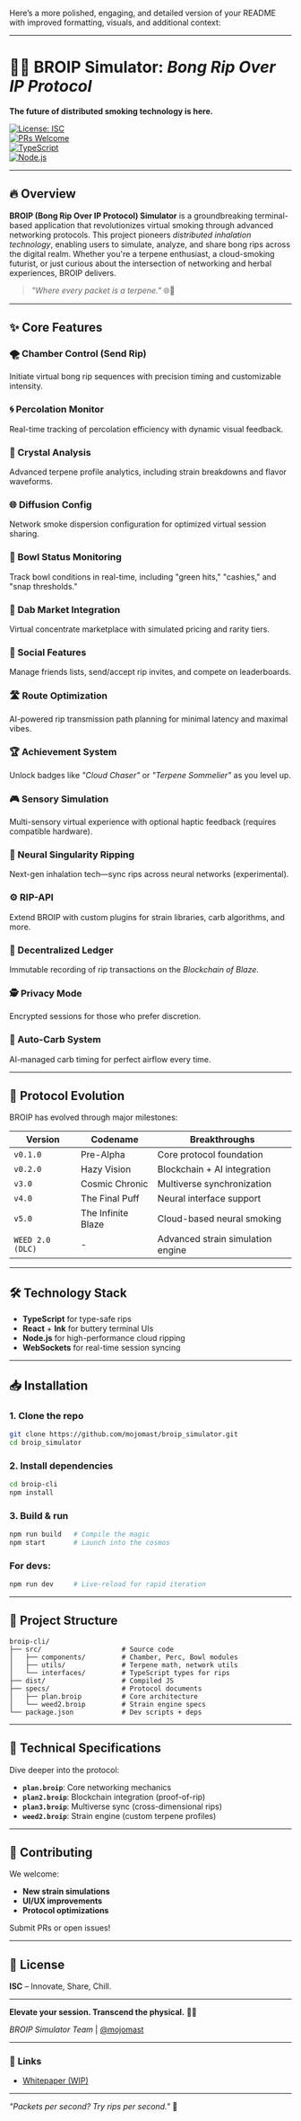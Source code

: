 Here’s a more polished, engaging, and detailed version of your README with improved formatting, visuals, and additional context:

---

# 🌿💨 BROIP Simulator: *Bong Rip Over IP Protocol*  

**The future of distributed smoking technology is here.**  

[![License: ISC](https://img.shields.io/badge/License-ISC-green.svg)](https://opensource.org/licenses/ISC)  
[![PRs Welcome](https://img.shields.io/badge/PRs-welcome-brightgreen.svg)](https://github.com/mojomast/broipsimulator/pulls)  
[![TypeScript](https://img.shields.io/badge/TypeScript-4.0+-3178C6.svg?logo=typescript)](https://www.typescriptlang.org/)  
[![Node.js](https://img.shields.io/badge/Node.js-18+-339933.svg?logo=node.js)](https://nodejs.org/)  

---

## 🔥 **Overview**  

**BROIP (Bong Rip Over IP Protocol) Simulator** is a groundbreaking terminal-based application that revolutionizes virtual smoking through advanced networking protocols. This project pioneers *distributed inhalation technology*, enabling users to simulate, analyze, and share bong rips across the digital realm. Whether you're a terpene enthusiast, a cloud-smoking futurist, or just curious about the intersection of networking and herbal experiences, BROIP delivers.  

> *"Where every packet is a terpene."* 🌐💨  

---

## ✨ **Core Features**  

### **🌪️ Chamber Control (Send Rip)**  
Initiate virtual bong rip sequences with precision timing and customizable intensity.  

### **🌀 Percolation Monitor**  
Real-time tracking of percolation efficiency with dynamic visual feedback.  

### **🔬 Crystal Analysis**  
Advanced terpene profile analytics, including strain breakdowns and flavor waveforms.  

### **🌐 Diffusion Config**  
Network smoke dispersion configuration for optimized virtual session sharing.  

### **🍯 Bowl Status Monitoring**  
Track bowl conditions in real-time, including "green hits," "cashies," and "snap thresholds."  

### **💎 Dab Market Integration**  
Virtual concentrate marketplace with simulated pricing and rarity tiers.  

### **👥 Social Features**  
Manage friends lists, send/accept rip invites, and compete on leaderboards.  

### **🛣️ Route Optimization**  
AI-powered rip transmission path planning for minimal latency and maximal vibes.  

### **🏆 Achievement System**  
Unlock badges like *"Cloud Chaser"* or *"Terpene Sommelier"* as you level up.  

### **🎮 Sensory Simulation**  
Multi-sensory virtual experience with optional haptic feedback (requires compatible hardware).  

### **🧠 Neural Singularity Ripping**  
Next-gen inhalation tech—sync rips across neural networks (experimental).  

### **⚙️ RIP-API**  
Extend BROIP with custom plugins for strain libraries, carb algorithms, and more.  

### **🔗 Decentralized Ledger**  
Immutable recording of rip transactions on the *Blockchain of Blaze*.  

### **🕵️ Privacy Mode**  
Encrypted sessions for those who prefer discretion.  

### **🤖 Auto-Carb System**  
AI-managed carb timing for perfect airflow every time.  

---

## 🚀 **Protocol Evolution**  

BROIP has evolved through major milestones:  

| Version          | Codename          | Breakthroughs                          |  
|------------------|-------------------|----------------------------------------|  
| `v0.1.0`         | Pre-Alpha         | Core protocol foundation               |  
| `v0.2.0`         | Hazy Vision       | Blockchain + AI integration            |  
| `v3.0`           | Cosmic Chronic    | Multiverse synchronization             |  
| `v4.0`           | The Final Puff    | Neural interface support               |  
| `v5.0`           | The Infinite Blaze| Cloud-based neural smoking             |  
| `WEED 2.0 (DLC)` | -                 | Advanced strain simulation engine      |  

---

## 🛠️ **Technology Stack**  

- **TypeScript** for type-safe rips  
- **React** + **Ink** for buttery terminal UIs  
- **Node.js** for high-performance cloud ripping  
- **WebSockets** for real-time session syncing  

---

## 📥 **Installation**  

### **1. Clone the repo**  
```bash
git clone https://github.com/mojomast/broip_simulator.git
cd broip_simulator
```

### **2. Install dependencies**  
```bash
cd broip-cli
npm install
```

### **3. Build & run**  
```bash
npm run build   # Compile the magic
npm start       # Launch into the cosmos
```

### **For devs:**  
```bash
npm run dev     # Live-reload for rapid iteration
```

---

## 📂 **Project Structure**  

```
broip-cli/
├── src/                    # Source code
│   ├── components/         # Chamber, Perc, Bowl modules
│   ├── utils/              # Terpene math, network utils
│   └── interfaces/         # TypeScript types for rips
├── dist/                   # Compiled JS
├── specs/                  # Protocol documents
│   ├── plan.broip          # Core architecture
│   └── weed2.broip         # Strain engine specs
└── package.json            # Dev scripts + deps
```

---

## 📜 **Technical Specifications**  

Dive deeper into the protocol:  

- **`plan.broip`**: Core networking mechanics  
- **`plan2.broip`**: Blockchain integration (proof-of-rip)  
- **`plan3.broip`**: Multiverse sync (cross-dimensional rips)  
- **`weed2.broip`**: Strain engine (custom terpene profiles)  

---

## 🤝 **Contributing**  

We welcome:  
- **New strain simulations**  
- **UI/UX improvements**  
- **Protocol optimizations**  

Submit PRs or open issues!  

---

## 📜 **License**  

**ISC** – Innovate, Share, Chill.  

---

**Elevate your session. Transcend the physical.** 🌌💨  

*BROIP Simulator Team* | [@mojomast](https://github.com/mojomast)  

--- 

### 🔗 **Links**  
- [Whitepaper (WIP)](https://github.com/mojomast/broipsimulator/wiki)  

--- 

*"Packets per second? Try *rips* per second."* 🚀
